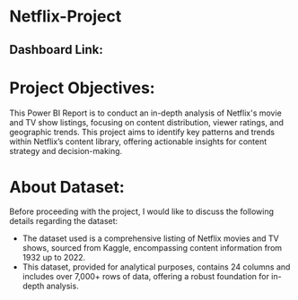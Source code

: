 # Netflix-Project

## Dashboard Link:

# Project Objectives:

This Power BI Report is to conduct an in-depth analysis of Netflix's movie and TV show listings, focusing on content distribution, viewer ratings, and geographic trends. This project aims to identify key patterns and trends within Netflix’s content library, offering actionable insights for content strategy and decision-making.

# About Dataset:

Before proceeding with the project, I would like to discuss the following details regarding the dataset:

* The dataset used is a comprehensive listing of Netflix movies and TV shows, sourced from Kaggle, encompassing content information from 1932 up to 2022.
* This dataset, provided for analytical purposes, contains 24 columns and includes over 7,000+ rows of data, offering a robust foundation for in-depth analysis.  
